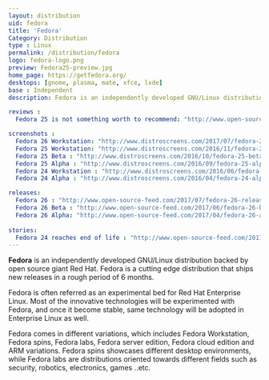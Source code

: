 ```yaml
---
layout: distribution
uid: fedora
title: 'Fedora'
Category: Distribution
type : Linux
permalink: /distribution/fedora
logo: fedora-logo.png
preview: Fedora25-preview.jpg
home_page: https://getfedora.org/
desktops: [gnome, plasma, mate, xfce, lxde]
base : Independent
description: Fedora is an independently developed GNU/Linux distribution supported by Red Hat Inc, and a group of volunteers. Fedora is a cutting edge distribution that ships new releases in a rough period of 6 months. Stories, reviews and updates on Fedora.

reviews :
  Fedora 25 is not something worth to recommend: "http://www.open-source-feed.com/2017/02/fedora-25-is-not-something-worth-to.html"

screenshots :
  Fedora 26 Workstation: "http://www.distroscreens.com/2017/07/fedora-26-workstation-screenshots.html"
  Fedora 25 Workstation: "http://www.distroscreens.com/2016/11/fedora-25-workstation-screenshots.html"
  Fedora 25 Beta : "http://www.distroscreens.com/2016/10/fedora-25-beta-gnome-322-screenshots.html"
  Fedora 25 Alpha : "http://www.distroscreens.com/2016/09/fedora-25-alpha-screenshots.html"
  Fedora 24 Workstation : "http://www.distroscreens.com/2016/06/fedora-24-workstation-screenshots.html"
  Fedora 24 Alpha : "http://www.distroscreens.com/2016/04/fedora-24-alpha-gnome-320-screenshots.html"

releases:
  Fedora 26 : "http://www.open-source-feed.com/2017/07/fedora-26-released-with-gcc-7-golang-18.html"
  Fedora 26 Beta : "http://www.open-source-feed.com/2017/06/fedora-26-beta-released-final-release.html"
  Fedora 26 Alpha: "http://www.open-source-feed.com/2017/04/fedora-26-alpha-released.html"
  
stories:
  Fedora 24 reaches end of life : "http://www.open-source-feed.com/2017/08/fedora-24-reaches-end-of-life.html"
---
```


**Fedora** is an independently developed GNU/Linux distribution backed by open source giant Red Hat. Fedora is a cutting edge distribution that ships new releases in a rough period of 6 months.

Fedora is often referred as an experimental bed for Red Hat Enterprise Linux. Most of the innovative technologies will be experimented with Fedora, and once it become stable, same technology will be adopted in Enterprise Linux as well.

Fedora comes in different variations, which includes Fedora Workstation, Fedora spins, Fedora labs, Fedora server edition, Fedora cloud edition and ARM variations. Fedora spins showcases different desktop environments, while Fedora labs are distributions oriented towards different fields such as security, robotics, electronics, games ..etc.


